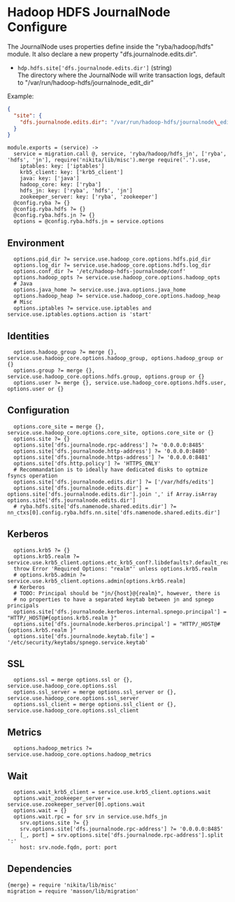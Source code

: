 
# Hadoop HDFS JournalNode Configure

The JournalNode uses properties define inside the "ryba/hadoop/hdfs" module. It
also declare a new property "dfs.journalnode.edits.dir".

*   `hdp.hdfs.site['dfs.journalnode.edits.dir']` (string)   
    The directory where the JournalNode will write transaction logs, default
    to "/var/run/hadoop-hdfs/journalnode\_edit\_dir"

Example:

```json
{
  "site": {
    "dfs.journalnode.edits.dir": "/var/run/hadoop-hdfs/journalnode\_edit\_dir"
  }
}
```

    module.exports = (service) ->
      service = migration.call @, service, 'ryba/hadoop/hdfs_jn', ['ryba', 'hdfs', 'jn'], require('nikita/lib/misc').merge require('.').use,
        iptables: key: ['iptables']
        krb5_client: key: ['krb5_client']
        java: key: ['java']
        hadoop_core: key: ['ryba']
        hdfs_jn: key: ['ryba', 'hdfs', 'jn']
        zookeeper_server: key: ['ryba', 'zookeeper']
      @config.ryba ?= {}
      @config.ryba.hdfs ?= {}
      @config.ryba.hdfs.jn ?= {}
      options = @config.ryba.hdfs.jn = service.options

## Environment

      options.pid_dir ?= service.use.hadoop_core.options.hdfs.pid_dir
      options.log_dir ?= service.use.hadoop_core.options.hdfs.log_dir
      options.conf_dir ?= '/etc/hadoop-hdfs-journalnode/conf'
      options.hadoop_opts ?= service.use.hadoop_core.options.hadoop_opts
      # Java
      options.java_home ?= service.use.java.options.java_home
      options.hadoop_heap ?= service.use.hadoop_core.options.hadoop_heap
      # Misc
      options.iptables ?= service.use.iptables and service.use.iptables.options.action is 'start'

## Identities

      options.hadoop_group ?= merge {}, service.use.hadoop_core.options.hadoop_group, options.hadoop_group or {}
      options.group ?= merge {}, service.use.hadoop_core.options.hdfs.group, options.group or {}
      options.user ?= merge {}, service.use.hadoop_core.options.hdfs.user, options.user or {}

## Configuration

      options.core_site = merge {}, service.use.hadoop_core.options.core_site, options.core_site or {}
      options.site ?= {}
      options.site['dfs.journalnode.rpc-address'] ?= '0.0.0.0:8485'
      options.site['dfs.journalnode.http-address'] ?= '0.0.0.0:8480'
      options.site['dfs.journalnode.https-address'] ?= '0.0.0.0:8481'
      options.site['dfs.http.policy'] ?= 'HTTPS_ONLY'
      # Recommandation is to ideally have dedicated disks to optmize fsyncs operation
      options.site['dfs.journalnode.edits.dir'] ?= ['/var/hdfs/edits']
      options.site['dfs.journalnode.edits.dir'] = options.site['dfs.journalnode.edits.dir'].join ',' if Array.isArray options.site['dfs.journalnode.edits.dir']
      # ryba.hdfs.site['dfs.namenode.shared.edits.dir'] ?= nn_ctxs[0].config.ryba.hdfs.nn.site['dfs.namenode.shared.edits.dir']

## Kerberos

      options.krb5 ?= {}
      options.krb5.realm ?= service.use.krb5_client.options.etc_krb5_conf?.libdefaults?.default_realm
      throw Error 'Required Options: "realm"' unless options.krb5.realm
      # options.krb5.admin ?= service.use.krb5_client.options.admin[options.krb5.realm]
      # Kerberos
      # TODO: Principal should be "jn/{host}@{realm}", however, there is
      # no properties to have a separated keytab between jn and spnego principals
      options.site['dfs.journalnode.kerberos.internal.spnego.principal'] = "HTTP/_HOST@#{options.krb5.realm }"
      options.site['dfs.journalnode.kerberos.principal'] = "HTTP/_HOST@#{options.krb5.realm }"
      options.site['dfs.journalnode.keytab.file'] = '/etc/security/keytabs/spnego.service.keytab'

## SSL

      options.ssl = merge options.ssl or {}, service.use.hadoop_core.options.ssl
      options.ssl_server = merge options.ssl_server or {}, service.use.hadoop_core.options.ssl_server
      options.ssl_client = merge options.ssl_client or {}, service.use.hadoop_core.options.ssl_client

## Metrics

      options.hadoop_metrics ?= service.use.hadoop_core.options.hadoop_metrics

## Wait

      options.wait_krb5_client = service.use.krb5_client.options.wait
      options.wait_zookeeper_server = service.use.zookeeper_server[0].options.wait
      options.wait = {}
      options.wait.rpc = for srv in service.use.hdfs_jn
        srv.options.site ?= {}
        srv.options.site['dfs.journalnode.rpc-address'] ?= '0.0.0.0:8485'
        [_, port] = srv.options.site['dfs.journalnode.rpc-address'].split ':'
        host: srv.node.fqdn, port: port

## Dependencies

    {merge} = require 'nikita/lib/misc'
    migration = require 'masson/lib/migration'
